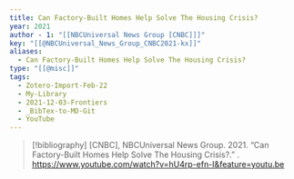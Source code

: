 ```yaml
---
title: Can Factory-Built Homes Help Solve The Housing Crisis?
year: 2021
author - 1: "[[NBCUniversal News Group [CNBC]]]"
key: "[[@NBCUniversal_News_Group_CNBC2021-kx]]"
aliases:
  - Can Factory-Built Homes Help Solve The Housing Crisis?
type: "[[@misc]]"
tags:
  - Zotero-Import-Feb-22
  - My-Library
  - 2021-12-03-Frontiers
  - _BibTex-to-MD-Git
  - YouTube
---
```


> [!bibliography]
> [CNBC], NBCUniversal News Group. 2021. “Can Factory-Built Homes Help Solve The Housing Crisis?.” . https://www.youtube.com/watch?v=hU4rp-efn-I&feature=youtu.be